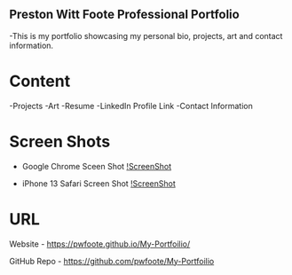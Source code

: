 ## Preston Witt Foote Professional Portfolio

-This is my portfolio showcasing my personal bio, projects, art and contact information.


# Content
-Projects
-Art
-Resume
-LinkedIn Profile Link
-Contact Information

# Screen Shots

- Google Chrome Sceen Shot
    [!ScreenShot](assets/images/chromescreenshot.png)

- iPhone 13 Safari Screen Shot 
[!ScreenShot](assets/images/iphone13.png)

# URL

Website     - https://pwfoote.github.io/My-Portfoilio/

GitHub Repo - https://github.com/pwfoote/My-Portfoilio